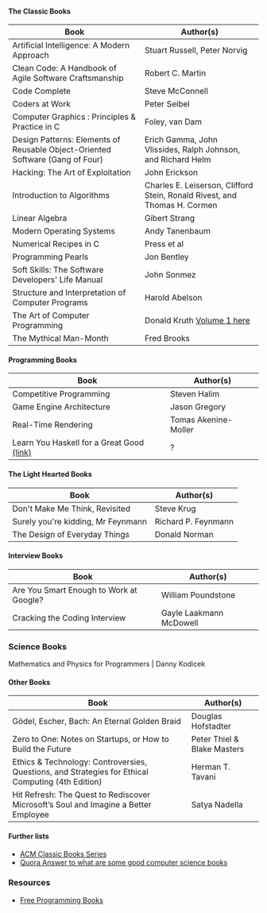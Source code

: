 #### The Classic Books 
Book | Author(s)
--- | --- 
Artificial Intelligence: A Modern Approach | Stuart Russell, Peter Norvig
Clean Code: A Handbook of Agile Software Craftsmanship | Robert C. Martin
Code Complete | Steve McConnell 
Coders at Work | Peter Seibel
Computer Graphics : Principles & Practice in C | Foley, van Dam
Design Patterns: Elements of Reusable Object-Oriented Software (Gang of Four) | Erich Gamma, John Vlissides, Ralph Johnson, and Richard Helm
Hacking: The Art of Exploitation | John Erickson
Introduction to Algorithms 		| Charles E. Leiserson, Clifford Stein, Ronald Rivest, and Thomas H. Cormen
Linear Algebra | Gibert Strang
Modern Operating Systems | Andy Tanenbaum
Numerical Recipes in C | Press et al
Programming Pearls | Jon Bentley
Soft Skills: The Software Developers' Life Manual | John Sonmez
Structure and Interpretation of Computer Programs | Harold Abelson 
The Art of Computer Programming | Donald Kruth [Volume 1 here](http://broiler.astrometry.net/~kilian/The_Art_of_Computer_Programming%20-%20Vol%201.pdf)
The Mythical Man-Month | Fred Brooks

#### Programming Books
Book | Author(s)
--- | ---
Competitive Programming | Steven Halim
Game Engine Architecture | Jason Gregory
Real-Time Rendering |  Tomas Akenine-Moller 
Learn You Haskell for a Great Good [(link)](http://learnyouahaskell.com) | ?

#### The Light Hearted Books 
Book | Author(s)
--- | ---
Don't Make Me Think, Revisited |  Steve Krug
Surely you're kidding, Mr Feynmann   | Richard P. Feynmann
The Design of Everyday Things |  Donald Norman

#### Interview Books 
Book | Author(s)
--- | ---
Are You Smart Enough to Work at Google? | William Poundstone
Cracking the Coding Interview | Gayle Laakmann McDowell

### Science Books 
Mathematics and Physics for Programmers |  Danny Kodicek

#### Other Books 
Book | Author(s)
--- | ---
Gödel, Escher, Bach: An Eternal Golden Braid | Douglas Hofstadter
Zero to One: Notes on Startups, or How to Build the Future | Peter Thiel & Blake Masters
Ethics & Technology: Controversies, Questions, and Strategies for Ethical Computing (4th Edition) | Herman T. Tavani
Hit Refresh: The Quest to Rediscover Microsoft’s Soul and Imagine a Better Employee            | Satya Nadella 

#### Further lists 
* [ACM Classic Books Series](http://dl.acm.org/classics.cfm?CFID=568811003&CFTOKEN=47644654)
* [Quora Answer to what are some good computer science books](https://www.quora.com/What-are-some-of-the-best-books-on-computer-science)

### Resources
* [Free Programming Books](https://github.com/EbookFoundation/free-programming-books)



